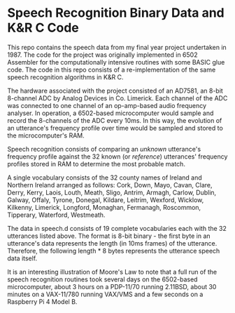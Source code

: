 # Speech Recognition Binary Data and K&R C Code

This repo contains the speech data from my final year project undertaken in 1987. The code for the project was originally implemented in 6502 Assembler for the computationally intensive routines with some BASIC glue code. The code in this repo consists of a re-implementation of the same speech recognition algorithms in K&R C.

The hardware associated with the project consisted of an AD7581, an 8-bit 8-channel ADC by Analog Devices in Co. Limerick. Each channel of the ADC was connected to one channel of an op-amp-based audio frequency analyser. In operation, a 6502-based microcomputer would sample and record the 8-channels of the ADC every 10ms. In this way, the evolution of an utterance's frequency profile over time would be sampled and stored to the microcomputer's RAM.

Speech recognition consists of comparing an *unknown* utterance's frequency profile against the 32 known (or *reference*) utterances' frequency profiles stored in RAM to determine the most probable match.

A single vocabulary consists of the 32 county names of Ireland and Northern Ireland arranged as follows: Cork, Down, Mayo, Cavan, Clare, Derry, Kerry, Laois, Louth, Meath, Sligo, Antrim, Armagh, Carlow, Dublin, Galway, Offaly, Tyrone, Donegal, Kildare, Leitrim, Wexford, Wicklow, Kilkenny, Limerick, Longford, Monaghan, Fermanagh, Roscommon, Tipperary, Waterford, Westmeath.

The data in speech.d consists of 19 complete vocabularies each with the 32 utterances listed above. The format is 8-bit binary - the first byte in an utterance's data represents the length (in 10ms frames) of the utterance. Therefore, the following length * 8 bytes represents the utterance speech data itself.

It is an interesting illustration of Moore's Law to note that a full run of the speech recognition routines took several days on the 6502-based microcomputer, about 3 hours on a PDP-11/70 running 2.11BSD, about 30 minutes on a VAX-11/780 running VAX/VMS and a few seconds on a Raspberry Pi 4 Model B.
